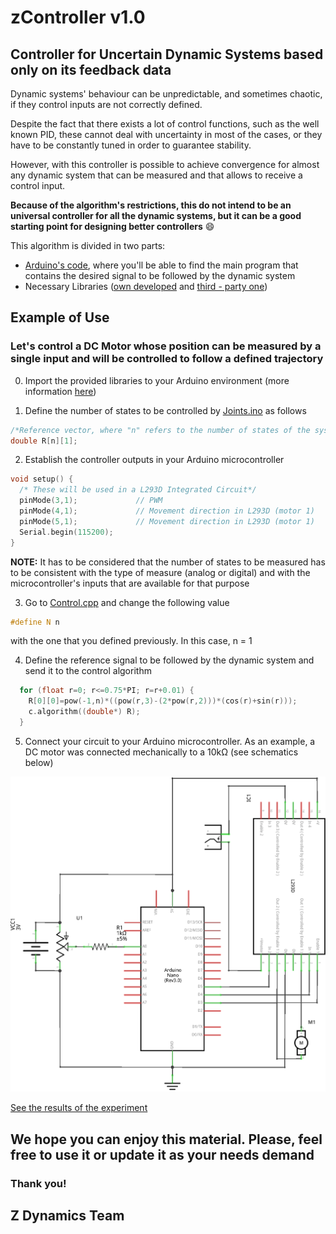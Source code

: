 # **zController v1.0**
## Controller for Uncertain Dynamic Systems based only on its feedback data

Dynamic systems' behaviour can be unpredictable, and sometimes chaotic, if they control inputs are not correctly defined.

Despite the fact that there exists a lot of control functions, such as the well known PID, these cannot deal with uncertainty in most of the cases, or they have to be constantly tuned in order to guarantee stability.

However, with this controller is possible to achieve convergence for almost any dynamic system that can be measured and that allows to receive a control input.

**Because of the algorithm's restrictions, this do not intend to be an universal controller for all the dynamic systems, but it can be a good starting point for designing better controllers** :smile:

This algorithm is divided in two parts:
 - [Arduino's code](https://github.com/dzentenol/zController/blob/master/Joints/Joints.ino "Joints.ino"), where you'll be able to find the main program that contains the desired signal to be followed by the dynamic system
 - Necessary Libraries ([own developed](https://github.com/dzentenol/zController/tree/master/Libraries "Control & Integral libraries") and [third - party one](https://github.com/eecharlie/MatrixMath "Math Matrix library by Charlie Matlack & Vasilis Georgitzikis"))

## Example of Use

### Let's control a DC Motor whose position can be measured by a single input and will be controlled to follow a defined trajectory

0. Import the provided libraries to your Arduino environment (more information [here](https://www.arduino.cc/en/guide/libraries#toc2 "How to Install a Library? - Arduino.cc"))

1. Define the number of states to be controlled by [Joints.ino](https://github.com/dzentenol/zController/blob/master/Joints/Joints.ino "Main Arduino Code") as follows

```cpp
/*Reference vector, where "n" refers to the number of states of the system. In this case, n = 1*/
double R[n][1];
```

2. Establish the controller outputs in your Arduino microcontroller

```cpp
void setup() {
  /* These will be used in a L293D Integrated Circuit*/
  pinMode(3,1);             // PWM
  pinMode(4,1);             // Movement direction in L293D (motor 1)
  pinMode(5,1);             // Movement direction in L293D (motor 1)
  Serial.begin(115200);   
}
```
**NOTE:** It has to be considered that the number of states to be measured has to be consistent with the type of measure (analog or digital) and with the microcontroller's inputs that are available for that purpose

3. Go to [Control.cpp](https://github.com/dzentenol/zController/blob/master/Libraries/Control/Control.cpp "Control main library") and change the following value

```cpp
#define N n
```

with the one that you defined previously. In this case, n = 1

4. Define the reference signal to be followed by the dynamic system and send it to the control algorithm

```cpp
  for (float r=0; r<=0.75*PI; r=r+0.01) {
    R[0][0]=pow(-1,n)*((pow(r,3)-(2*pow(r,2)))*(cos(r)+sin(r)));
    c.algorithm((double*) R);
  }
```

5. Connect your circuit to your Arduino microcontroller. As an example, a DC motor was connected mechanically to a 10kΩ (see schematics below)

![Example of Electronic Circuit](/Diagrams/Circuit.png)

[See the results of the experiment](https://drive.google.com/file/d/1pSmtjJ0wNU9kz5wxUVHuIbAvB9ik3ES_/preview "Experiment")

## We hope you can enjoy this material. Please, feel free to use it or update it as your needs demand

### Thank you!
## **Z Dynamics Team**
